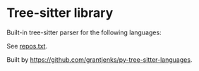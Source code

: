 # Tree-sitter library 

Built-in tree-sitter parser for the following languages:

See [repos.txt](repos.txt).

Built by https://github.com/grantjenks/py-tree-sitter-languages.
